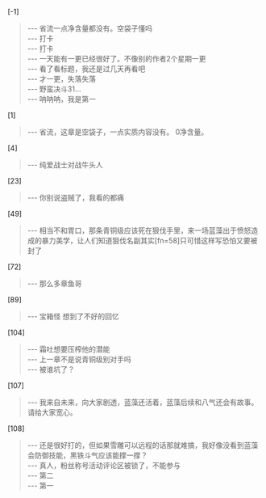 
[-1] 
>--- 省流一点净含量都没有。空袋子懂吗<br>
>--- 打卡<br>
>--- 打卡<br>
>--- 一天能有一更已经很好了。不像别的作者2个星期一更<br>
>--- 看了看标题，我还是过几天再看吧<br>
>--- 才一更，失落失落<br>
>--- 野蛮决斗31…<br>
>--- 呐呐呐，我是第一<br>

[1] 
>--- 省流，这章是空袋子，一点实质内容没有。 0净含量。<br>

[4] 
>--- 纯爱战士对战牛头人<br>

[23] 
>--- 你别说盗贼了，我看的都痛<br>

[49] 
>--- 相当不和胃口，那条青铜级应该死在狠伐手里，来一场蓝藻出于愤怒造成的暴力美学，让人们知道狠伐名副其实[fn=58]只可惜这样写恐怕又要被封了<br>

[72] 
>--- 那么多章鱼哥<br>

[89] 
>--- 宝箱怪  想到了不好的回忆<br>

[104] 
>--- 霜吐想要压榨他的潜能<br>
>--- 上一章不是说青铜级别对手吗<br>
>--- 被谁坑了？<br>

[107] 
>--- 我来自未来，向大家剧透，蓝藻还活着，蓝藻后续和八气还会有故事。请给大家宽心。<br>

[108] 
>--- 还是很好打的，但如果雪雕可以远程的话那就难搞，我好像没看到蓝藻会防御技能，黑铁斗气应该能撑一撑？<br>
>--- 真人，粉丝称号活动评论区被锁了，不能参与<br>
>--- 第二<br>
>--- 第一<br>
